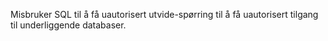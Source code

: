 Misbruker SQL til å få uautorisert utvide-spørring til å få uautorisert tilgang til underliggende databaser.